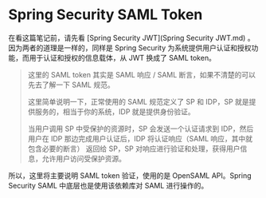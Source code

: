 # Spring Security SAML Token

在看这篇笔记前，请先看 [Spring Security JWT](Spring Security JWT.md) 。
因为两者的道理是一样的，同样是 Spring Security 为系统提供用户认证和授权功能，而用于认证和授权的信息载体，从 JWT 换成了 SAML token。
 
> 这里的 SAML token 其实是 SAML 响应 / SAML 断言，如果不清楚的可以先去了解一下 SAML 规范。
> 
> 这里简单说明一下，正常使用的 SAML 规范定义了 SP 和 IDP，SP 就是提供服务的，相当于你的系统，IDP 就是提供身份验证。
> 
> 当用户调用 SP 中受保护的资源时，SP 会发送一个认证请求到 IDP，然后用户在 IDP 那边完成用户认证后，IDP 将认证响应（SAML 响应，其中就包含必要的断言）
> 返回给 SP，SP 对响应进行验证和处理，获得用户信息，允许用户访问受保护资源。

所以，这里将主要说明 SAML token 验证，使用的是 OpenSAML API。Spring Security SAML 中底层也是使用该依赖库对 SAML 进行操作的。

